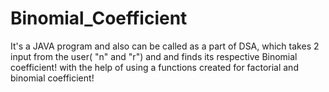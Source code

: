 # Binomial_Coefficient
It's a JAVA program and also can be called as a part of DSA, which takes 2 input from the user( "n" and "r") and and finds its respective Binomial coefficient! with the help of using a functions created for factorial and binomial coefficient! 

